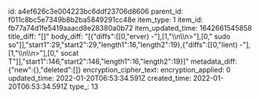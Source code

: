 id: a4ef626c3e004223bc6ddf23706d8606
parent_id: f011c8bc5e7349b8b2ba5849291cc48e
item_type: 1
item_id: fb77a74d1fe5419aaacd8e28380a0b72
item_updated_time: 1642661545858
title_diff: "[]"
body_diff: "[{\"diffs\":[[0,\"erver) -\"],[1,\"\\\n\\\n>\"],[0,\" sudo so\"]],\"start1\":29,\"start2\":29,\"length1\":16,\"length2\":19},{\"diffs\":[[0,\"lient) -\"],[1,\"\\\n\\\n>\"],[0,\" socat T\"]],\"start1\":146,\"start2\":146,\"length1\":16,\"length2\":19}]"
metadata_diff: {"new":{},"deleted":[]}
encryption_cipher_text: 
encryption_applied: 0
updated_time: 2022-01-20T06:53:34.591Z
created_time: 2022-01-20T06:53:34.591Z
type_: 13